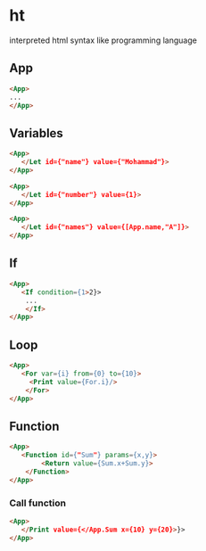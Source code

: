 # ht

interpreted html syntax like programming language

## App

```html
<App>
...
</App>
```

## Variables

```html
<App>
   </Let id={"name"} value={"Mohammad"}>
</App>
```

```html
<App>
   </Let id={"number"} value={1}>
</App>
```

```html
<App>
   </Let id={"names"} value={[App.name,"A"]}>
</App>
```

## If

```html
<App>
   <If condition={1>2}>
    ...
    </If>
</App>
```

## Loop

```html
<App>
   <For var={i} from={0} to={10}>
     <Print value={For.i}/>
    </For>
</App>
```

## Function

```html
<App>
   <Function id={"Sum"} params={x,y}>
        <Return value={Sum.x+Sum.y}>
    </Function>
</App>
```

### Call function

```html
<App>
   </Print value={</App.Sum x={10} y={20}>}>
</App>
```
